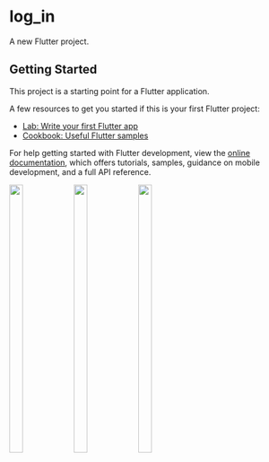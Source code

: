 # log_in

A new Flutter project.

## Getting Started

This project is a starting point for a Flutter application.

A few resources to get you started if this is your first Flutter project:

- [Lab: Write your first Flutter app](https://docs.flutter.dev/get-started/codelab)
- [Cookbook: Useful Flutter samples](https://docs.flutter.dev/cookbook)

For help getting started with Flutter development, view the
[online documentation](https://docs.flutter.dev/), which offers tutorials,
samples, guidance on mobile development, and a full API reference.

<p>
<img src = "https://user-images.githubusercontent.com/123531128/230597900-af801bab-b4a7-4bd6-b756-fb5fade343c4.png" height=35% width=22%>
<img src = "https://user-images.githubusercontent.com/123531128/230598068-1fff0267-cf49-47b8-95b1-c6996213767b.png" height=35% width=22%>
<img src = "https://user-images.githubusercontent.com/123531128/230598130-2025a6ef-d2d9-4e9a-b4ce-1e511c11173a.png" height=35% width=22%>
</p>
